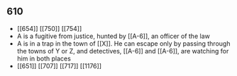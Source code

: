 ## 610
- [[654]] [[750]] [[754]] 
- A is a fugitive from justice, hunted by [[A-6]], an officer of the law
- A is in a trap in the town of [[X]]. He can escape only by passing through the towns of Y or Z, and detectives, [[A-6]] and [[A-6]], are watching for him in both places
- [[651]] [[707]] [[717]] [[1176]] 

